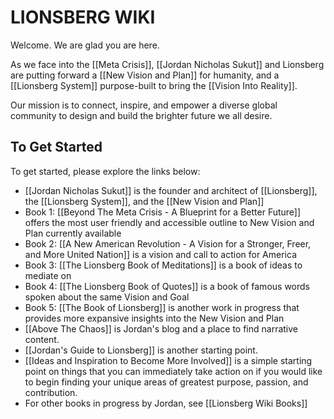 # LIONSBERG WIKI

Welcome. We are glad you are here. 

As we face into the [[Meta Crisis]], [[Jordan Nicholas Sukut]] and Lionsberg are putting forward a [[New Vision and Plan]] for humanity, and a [[Lionsberg System]] purpose-built to bring the [[Vision Into Reality]]. 

Our mission is to connect, inspire, and empower a diverse global community to design and build the brighter future we all desire. 

## To Get Started

To get started, please explore the links below: 

- [[Jordan Nicholas Sukut]] is the founder and architect of [[Lionsberg]], the [[Lionsberg System]],  and the [[New Vision and Plan]]  
- Book 1: [[Beyond The Meta Crisis - A Blueprint for a Better Future]] offers the most user friendly and accessible outline to New Vision and Plan currently available  
- Book 2: [[A New American Revolution - A Vision for a Stronger, Freer, and More United Nation]] is a vision and call to action for America  
- Book 3: [[The Lionsberg Book of Meditations]] is a book of ideas to mediate on  
- Book 4: [[The Lionsberg Book of Quotes]] is a book of famous words spoken about the same Vision and Goal  
- Book 5: [[The Book of Lionsberg]] is another work in progress that provides more expansive insights into the New Vision and Plan  
- [[Above The Chaos]] is Jordan's blog and a place to find narrative content.   
- [[Jordan's Guide to Lionsberg]] is another starting point. 
- [[Ideas and Inspiration to Become More Involved]] is a simple starting point on things that you can immediately take action on if you would like to begin finding your unique areas of greatest purpose, passion, and contribution. 
- For other books in progress by Jordan, see [[Lionsberg Wiki Books]]

